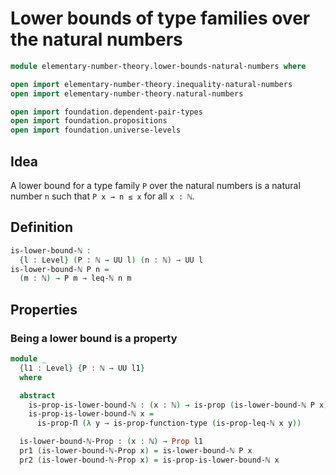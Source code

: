 #  Lower bounds of type families over the natural numbers

```agda
module elementary-number-theory.lower-bounds-natural-numbers where

open import elementary-number-theory.inequality-natural-numbers
open import elementary-number-theory.natural-numbers

open import foundation.dependent-pair-types
open import foundation.propositions
open import foundation.universe-levels
```

## Idea

A lower bound for a type family `P` over the natural numbers is a natural number `n` such that `P x → n ≤ x` for all `x : ℕ`.

## Definition

```agda
is-lower-bound-ℕ :
  {l : Level} (P : ℕ → UU l) (n : ℕ) → UU l
is-lower-bound-ℕ P n =
  (m : ℕ) → P m → leq-ℕ n m
```

## Properties

### Being a lower bound is a property

```agda
module _
  {l1 : Level} {P : ℕ → UU l1}
  where

  abstract
    is-prop-is-lower-bound-ℕ : (x : ℕ) → is-prop (is-lower-bound-ℕ P x)
    is-prop-is-lower-bound-ℕ x =
      is-prop-Π (λ y → is-prop-function-type (is-prop-leq-ℕ x y))

  is-lower-bound-ℕ-Prop : (x : ℕ) → Prop l1
  pr1 (is-lower-bound-ℕ-Prop x) = is-lower-bound-ℕ P x
  pr2 (is-lower-bound-ℕ-Prop x) = is-prop-is-lower-bound-ℕ x
```
